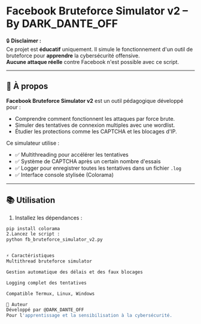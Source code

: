 # Facebook Bruteforce Simulator v2 – By DARK_DANTE_OFF

🔒 **Disclaimer :**  
Ce projet est **éducatif** uniquement. Il simule le fonctionnement d'un outil de bruteforce pour **apprendre** la cybersécurité offensive.  
**Aucune attaque réelle** contre Facebook n'est possible avec ce script.

---

## 🎯 À propos

**Facebook Bruteforce Simulator v2** est un outil pédagogique développé pour :
- Comprendre comment fonctionnent les attaques par force brute.
- Simuler des tentatives de connexion multiples avec une wordlist.
- Étudier les protections comme les CAPTCHA et les blocages d'IP.

Ce simulateur utilise :
- ✅ Multithreading pour accélérer les tentatives
- ✅ Système de CAPTCHA après un certain nombre d'essais
- ✅ Logger pour enregistrer toutes les tentatives dans un fichier `.log`
- ✅ Interface console stylisée (Colorama)

---

## 📚 Utilisation

1. Installez les dépendances :
```bash
pip install colorama
2.Lancez le script :
python fb_bruteforce_simulator_v2.py


⚡ Caractéristiques
Multithread bruteforce simulator

Gestion automatique des délais et des faux blocages

Logging complet des tentatives

Compatible Termux, Linux, Windows

🚀 Auteur
Développé par @DARK_DANTE_OFF
Pour l'apprentissage et la sensibilisation à la cybersécurité.
